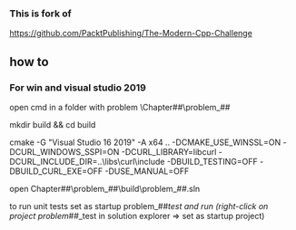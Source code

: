 ### This is fork of
https://github.com/PacktPublishing/The-Modern-Cpp-Challenge

## how to 

### For win and visual studio 2019
open cmd in a folder with problem \Chapter##\problem_##

mkdir build && cd build

cmake -G "Visual Studio 16 2019" -A x64 .. -DCMAKE_USE_WINSSL=ON -DCURL_WINDOWS_SSPI=ON -DCURL_LIBRARY=libcurl -DCURL_INCLUDE_DIR=..\libs\curl\include -DBUILD_TESTING=OFF -DBUILD_CURL_EXE=OFF -DUSE_MANUAL=OFF

open Chapter##\problem_##\build\problem_##.sln

to run unit tests set as startup problem_##_test and run
(right-click on project problem_##_test in solution explorer => set as startup project)